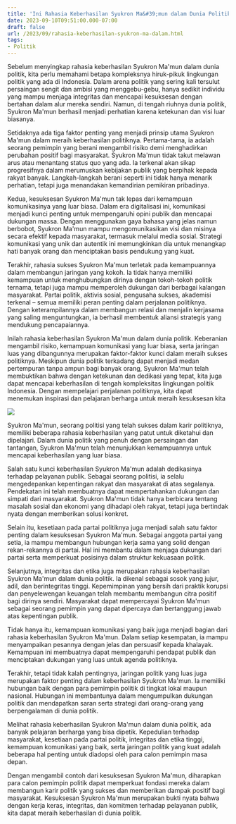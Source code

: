 ```yaml
---
title: 'Ini Rahasia Keberhasilan Syukron Ma&#39;mun dalam Dunia Politik'
date: 2023-09-10T09:51:00.000-07:00
draft: false
url: /2023/09/rahasia-keberhasilan-syukron-ma-dalam.html
tags: 
- Politik
---
```


  

Sebelum menyingkap rahasia keberhasilan Syukron Ma'mun dalam dunia politik, kita perlu memahami betapa kompleksnya hiruk-pikuk lingkungan politik yang ada di Indonesia. Dalam arena politik yang sering kali tersulut persaingan sengit dan ambisi yang menggebu-gebu, hanya sedikit individu yang mampu menjaga integritas dan mencapai kesuksesan dengan bertahan dalam alur mereka sendiri. Namun, di tengah riuhnya dunia politik, Syukron Ma'mun berhasil menjadi perhatian karena ketekunan dan visi luar biasanya.

  

Setidaknya ada tiga faktor penting yang menjadi prinsip utama Syukron Ma'mun dalam meraih keberhasilan politiknya. Pertama-tama, ia adalah seorang pemimpin yang berani mengambil risiko demi menghadirkan perubahan positif bagi masyarakat. Syukron Ma'mun tidak takut melawan arus atau menantang status quo yang ada. Ia terkenal akan sikap progresifnya dalam merumuskan kebijakan publik yang berpihak kepada rakyat banyak. Langkah-langkah berani seperti ini tidak hanya menarik perhatian, tetapi juga menandakan kemandirian pemikiran pribadinya.

  

Kedua, kesuksesan Syukron Ma'mun tak lepas dari kemampuan komunikasinya yang luar biasa. Dalam era digitalisasi ini, komunikasi menjadi kunci penting untuk mempengaruhi opini publik dan mencapai dukungan massa. Dengan menggunakan gaya bahasa yang jelas namun berbobot, Syukron Ma'mun mampu mengomunikasikan visi dan misinya secara efektif kepada masyarakat, termasuk melalui media sosial. Strategi komunikasi yang unik dan autentik ini memungkinkan dia untuk menangkap hati banyak orang dan menciptakan basis pendukung yang kuat.

  

Terakhir, rahasia sukses Syukron Ma'mun terletak pada kemampuannya dalam membangun jaringan yang kokoh. Ia tidak hanya memiliki kemampuan untuk menghubungkan dirinya dengan tokoh-tokoh politik ternama, tetapi juga mampu memperoleh dukungan dari berbagai kalangan masyarakat. Partai politik, aktivis sosial, pengusaha sukses, akademisi terkenal – semua memiliki peran penting dalam perjalanan politiknya. Dengan keterampilannya dalam membangun relasi dan menjalin kerjasama yang saling menguntungkan, ia berhasil membentuk aliansi strategis yang mendukung pencapaiannya.

  

Inilah rahasia keberhasilan Syukron Ma'mun dalam dunia politik. Keberanian mengambil risiko, kemampuan komunikasi yang luar biasa, serta jaringan luas yang dibangunnya merupakan faktor-faktor kunci dalam meraih sukses politiknya. Meskipun dunia politik terkadang dapat menjadi medan pertempuran tanpa ampun bagi banyak orang, Syukron Ma'mun telah membuktikan bahwa dengan ketekunan dan dedikasi yang tepat, kita juga dapat mencapai keberhasilan di tengah kompleksitas lingkungan politik Indonesia. Dengan mempelajari perjalanan politiknya, kita dapat menemukan inspirasi dan pelajaran berharga untuk meraih kesuksesan kita

  

![](https://asset.kompas.com/crops/HEB3zhjMCrxHdOIDy-gY8pZPnYY=/0x0:0x0/1070x710/left/top/data/photo/profile/625447303716f.png)

  

Syukron Ma'mun, seorang politisi yang telah sukses dalam karir politiknya, memiliki beberapa rahasia keberhasilan yang patut untuk diketahui dan dipelajari. Dalam dunia politik yang penuh dengan persaingan dan tantangan, Syukron Ma'mun telah menunjukkan kemampuannya untuk mencapai keberhasilan yang luar biasa.

  

Salah satu kunci keberhasilan Syukron Ma'mun adalah dedikasinya terhadap pelayanan publik. Sebagai seorang politisi, ia selalu mengedepankan kepentingan rakyat dan masyarakat di atas segalanya. Pendekatan ini telah membuatnya dapat mempertahankan dukungan dan simpati dari masyarakat. Syukron Ma'mun tidak hanya berbicara tentang masalah sosial dan ekonomi yang dihadapi oleh rakyat, tetapi juga bertindak nyata dengan memberikan solusi konkret.

  

Selain itu, kesetiaan pada partai politiknya juga menjadi salah satu faktor penting dalam kesuksesan Syukron Ma'mun. Sebagai anggota partai yang setia, ia mampu membangun hubungan kerja sama yang solid dengan rekan-rekannya di partai. Hal ini membantu dalam menjaga dukungan dari partai serta memperkuat posisinya dalam struktur kekuasaan politik.

  

Selanjutnya, integritas dan etika juga merupakan rahasia keberhasilan Syukron Ma'mun dalam dunia politik. Ia dikenal sebagai sosok yang jujur, adil, dan berintegritas tinggi. Kepemimpinan yang bersih dari praktik korupsi dan penyelewengan keuangan telah membantu membangun citra positif bagi dirinya sendiri. Masyarakat dapat mempercayai Syukron Ma'mun sebagai seorang pemimpin yang dapat dipercaya dan bertanggung jawab atas kepentingan publik.

  

Tidak hanya itu, kemampuan komunikasi yang baik juga menjadi bagian dari rahasia keberhasilan Syukron Ma'mun. Dalam setiap kesempatan, ia mampu menyampaikan pesannya dengan jelas dan persuasif kepada khalayak. Kemampuan ini membuatnya dapat mempengaruhi pendapat publik dan menciptakan dukungan yang luas untuk agenda politiknya.

  

Terakhir, tetapi tidak kalah pentingnya, jaringan politik yang luas juga merupakan faktor penting dalam keberhasilan Syukron Ma'mun. Ia memiliki hubungan baik dengan para pemimpin politik di tingkat lokal maupun nasional. Hubungan ini membantunya dalam mengumpulkan dukungan politik dan mendapatkan saran serta strategi dari orang-orang yang berpengalaman di dunia politik.

  

Melihat rahasia keberhasilan Syukron Ma'mun dalam dunia politik, ada banyak pelajaran berharga yang bisa dipetik. Kepedulian terhadap masyarakat, kesetiaan pada partai politik, integritas dan etika tinggi, kemampuan komunikasi yang baik, serta jaringan politik yang kuat adalah beberapa hal penting untuk diadopsi oleh para calon pemimpin masa depan.

  

Dengan mengambil contoh dari kesuksesan Syukron Ma'mun, diharapkan para calon pemimpin politik dapat memperkuat fondasi mereka dalam membangun karir politik yang sukses dan memberikan dampak positif bagi masyarakat. Kesuksesan Syukron Ma'mun merupakan bukti nyata bahwa dengan kerja keras, integritas, dan komitmen terhadap pelayanan publik, kita dapat meraih keberhasilan di dunia politik.